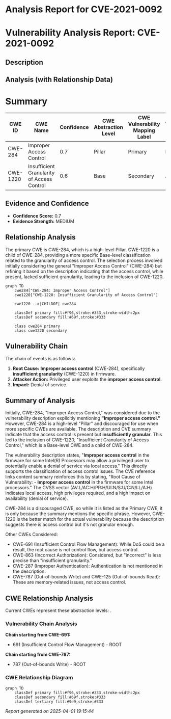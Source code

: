 # Analysis Report for CVE-2021-0092

# Vulnerability Analysis Report: CVE-2021-0092

## Description



## Analysis (with Relationship Data)

# Summary
| CWE ID | CWE Name | Confidence | CWE Abstraction Level | CWE Vulnerability Mapping Label | CWE-Vulnerability Mapping Notes |
|---|---|---|---|---|---|
| CWE-284 | Improper Access Control | 0.7 | Pillar | Primary | Discouraged |
| CWE-1220 | Insufficient Granularity of Access Control | 0.6 | Base | Secondary | Allowed |

## Evidence and Confidence

*   **Confidence Score:** 0.7
*   **Evidence Strength:** MEDIUM

## Relationship Analysis
The primary CWE is CWE-284, which is a high-level Pillar. CWE-1220 is a child of CWE-284, providing a more specific Base-level classification related to the granularity of access control. The selection process involved initially considering the general "Improper Access Control" (CWE-284) but refining it based on the description indicating that the access control, while present, lacked sufficient granularity, leading to the inclusion of CWE-1220.

```mermaid
graph TD
    cwe284["CWE-284: Improper Access Control"]
    cwe1220["CWE-1220: Insufficient Granularity of Access Control"]
    
    cwe1220 -->|CHILDOF| cwe284
    
    classDef primary fill:#f96,stroke:#333,stroke-width:2px
    classDef secondary fill:#69f,stroke:#333
    
    class cwe284 primary
    class cwe1220 secondary
```

## Vulnerability Chain
The chain of events is as follows:
1.  **Root Cause:** **Improper access control** (CWE-284), specifically **insufficient granularity** (CWE-1220) in firmware.
2.  **Attacker Action:** Privileged user exploits the **improper access control**.
3.  **Impact:** Denial of service.

## Summary of Analysis
Initially, CWE-284, "Improper Access Control," was considered due to the vulnerability description explicitly mentioning **"Improper access control."** However, CWE-284 is a high-level "Pillar" and discouraged for use when more specific CWEs are available. The description and CVE summary indicate that the access control is present but **insufficiently granular**. This led to the inclusion of CWE-1220, "Insufficient Granularity of Access Control," which is a Base-level CWE and a child of CWE-284.

The vulnerability description states, "**Improper access control** in the firmware for some Intel(R) Processors may allow a privileged user to potentially enable a denial of service via local access." This directly supports the classification of access control issues. The CVE reference links content summary reinforces this by stating, "Root Cause of Vulnerability: - **Improper access control** in the firmware for some Intel processors." The CVSS vector (AV:L/AC:H/PR:H/UI:N/S:U/C:N/I:L/A:H) indicates local access, high privileges required, and a high impact on availability (denial of service).

CWE-284 is a discouraged CWE, so while it is listed as the Primary CWE, it is only because the summary mentions the specific phrase. However, CWE-1220 is the better match for the actual vulnerability because the description suggests there is access control but it's not granular enough.

Other CWEs Considered:

*   CWE-691 (Insufficient Control Flow Management): While DoS could be a result, the root cause is not control flow, but access control.
*   CWE-863 (Incorrect Authorization): Considered, but "incorrect" is less precise than "insufficient granularity."
*   CWE-287 (Improper Authentication): Authentication is not mentioned in the description.
*   CWE-787 (Out-of-bounds Write) and CWE-125 (Out-of-bounds Read): These are memory-related issues, not access control.


## CWE Relationship Analysis

Current CWEs represent these abstraction levels: .


### Vulnerability Chain Analysis

**Chain starting from CWE-691:**
- 691 (Insufficient Control Flow Management) - ROOT


**Chain starting from CWE-787:**
- 787 (Out-of-bounds Write) - ROOT



### CWE Relationship Diagram

```mermaid
graph TD
    classDef primary fill:#f96,stroke:#333,stroke-width:2px
    classDef secondary fill:#69f,stroke:#333
    classDef tertiary fill:#9e9,stroke:#333
```



*Report generated on 2025-04-01 19:15:44*

